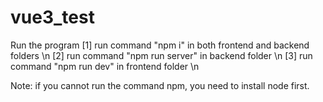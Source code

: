 # vue3_test

Run the program
[1] run command "npm i" in both frontend and backend folders \n
[2] run command "npm run server" in backend folder \n
[3] run command "npm run dev" in frontend folder \n

Note: if you cannot run the command npm, you need to install node first.
